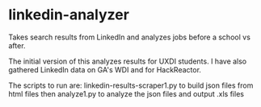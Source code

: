 # linkedin-analyzer
Takes search results from LinkedIn and analyzes jobs before a school vs after.

The initial version of this analyzes results for UXDI students. I have also gathered LinkedIn data on GA's WDI and for HackReactor.

The scripts to run are:
linkedin-results-scraper1.py
to build json files from html files then
analyze1.py
to analyze the json files and output .xls files

